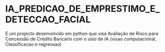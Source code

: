 # IA_PREDICAO_DE_EMPRESTIMO_E_DETECCAO_FACIAL
 E um projecto desenvolvido em python que visa Avaliação de Risco para Concessão de Crédito Bancário com o usio de IA (visao computacional, Classificacao e regressao)
